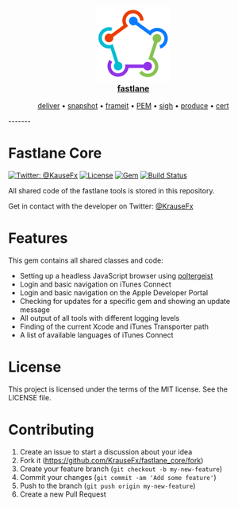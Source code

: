 <h3 align="center">
  <a href="https://github.com/KrauseFx/fastlane">
    <img src="assets/fastlane.png" width="150" />
    <br />
    fastlane
  </a>
</h3>
<p align="center">
  <a href="https://github.com/KrauseFx/deliver">deliver</a> &bull; 
  <a href="https://github.com/KrauseFx/snapshot">snapshot</a> &bull; 
  <a href="https://github.com/KrauseFx/frameit">frameit</a> &bull; 
  <a href="https://github.com/KrauseFx/PEM">PEM</a> &bull; 
  <a href="https://github.com/KrauseFx/sigh">sigh</a> &bull; 
  <a href="https://github.com/KrauseFx/produce">produce</a> &bull;
  <a href="https://github.com/KrauseFx/cert">cert</a>
</p>
-------

Fastlane Core
============

[![Twitter: @KauseFx](https://img.shields.io/badge/contact-@KrauseFx-blue.svg?style=flat)](https://twitter.com/KrauseFx)
[![License](http://img.shields.io/badge/license-MIT-green.svg?style=flat)](https://github.com/KrauseFx/fastlane_core/blob/master/LICENSE)
[![Gem](https://img.shields.io/gem/v/fastlane_core.svg?style=flat)](http://rubygems.org/gems/fastlane_core)
[![Build Status](https://img.shields.io/travis/KrauseFx/fastlane_core/master.svg?style=flat)](https://travis-ci.org/KrauseFx/fastlane_core)

All shared code of the fastlane tools is stored in this repository.

Get in contact with the developer on Twitter: [@KrauseFx](https://twitter.com/KrauseFx)

# Features

This gem contains all shared classes and code:

- Setting up a headless JavaScript browser using [poltergeist](https://github.com/teampoltergeist/poltergeist)
- Login and basic navigation on iTunes Connect
- Login and basic navigation on the Apple Developer Portal
- Checking for updates for a specific gem and showing an update message
- All output of all tools with different logging levels
- Finding of the current Xcode and iTunes Transporter path
- A list of available languages of iTunes Connect


# License
This project is licensed under the terms of the MIT license. See the LICENSE file.

# Contributing

1. Create an issue to start a discussion about your idea
2. Fork it (https://github.com/KrauseFx/fastlane_core/fork)
3. Create your feature branch (`git checkout -b my-new-feature`)
4. Commit your changes (`git commit -am 'Add some feature'`)
5. Push to the branch (`git push origin my-new-feature`)
6. Create a new Pull Request
